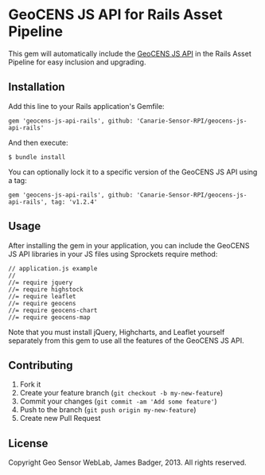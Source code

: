 # GeoCENS JS API for Rails Asset Pipeline

This gem will automatically include the [GeoCENS JS API](https://github.com/Canarie-Sensor-RPI/geocens-js-api) in the Rails Asset Pipeline for easy inclusion and upgrading.

## Installation

Add this line to your Rails application's Gemfile:

    gem 'geocens-js-api-rails', github: 'Canarie-Sensor-RPI/geocens-js-api-rails'

And then execute:

    $ bundle install

You can optionally lock it to a specific version of the GeoCENS JS API using a tag:

	gem 'geocens-js-api-rails', github: 'Canarie-Sensor-RPI/geocens-js-api-rails', tag: 'v1.2.4'

## Usage

After installing the gem in your application, you can include the GeoCENS JS API libraries in your JS files using Sprockets require method:

	// application.js example
	//
	//= require jquery
	//= require highstock
	//= require leaflet
	//= require geocens
	//= require geocens-chart
	//= require geocens-map

Note that you must install jQuery, Highcharts, and Leaflet yourself separately from this gem to use all the features of the GeoCENS JS API.

## Contributing

1. Fork it
2. Create your feature branch (`git checkout -b my-new-feature`)
3. Commit your changes (`git commit -am 'Add some feature'`)
4. Push to the branch (`git push origin my-new-feature`)
5. Create new Pull Request

## License

Copyright Geo Sensor WebLab, James Badger, 2013. All rights reserved.
